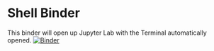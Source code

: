 # Shell Binder

This binder will open up Jupyter Lab with the Terminal automatically opened.
[![Binder](https://mybinder.org/badge_logo.svg)](https://mybinder.org/v2/gh/SmithsonianWorkshops/binders/intro-shell)